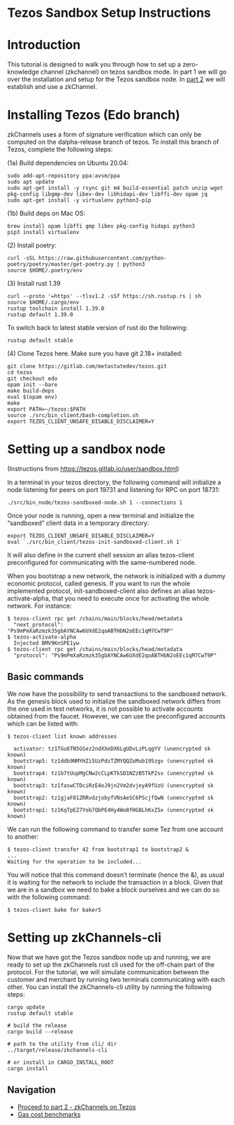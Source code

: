 # Tezos Sandbox Setup Instructions

# Introduction

This tutorial is designed to walk you through how to set up a zero-knowledge channel (zkchannel) on tezos sandbox mode. In part 1 we will go over the installation and setup for the Tezos sandbox node. In [part 2](tutorial_pt2_zkchannels.md) we will establish and use a zkChannel.

# Installing Tezos (Edo branch)

zkChannels uses a form of signature verification which can only be computed on the dalpha-release branch of tezos. To install this branch of Tezos, complete the following steps:

(1a) Build dependencies on Ubuntu 20.04:
	
    sudo add-apt-repository ppa:avsm/ppa
    sudo apt update
    sudo apt-get install -y rsync git m4 build-essential patch unzip wget pkg-config libgmp-dev libev-dev libhidapi-dev libffi-dev opam jq
    sudo apt-get install -y virtualenv python3-pip 
    
(1b) Build deps on Mac OS:

    brew install opam libffi gmp libev pkg-config hidapi python3
    pip3 install virtualenv

(2) Install poetry:
	
    curl -sSL https://raw.githubusercontent.com/python-poetry/poetry/master/get-poetry.py | python3
    source $HOME/.poetry/env

(3) Install rust 1.39
	
    curl --proto '=https' --tlsv1.2 -sSf https://sh.rustup.rs | sh
    source $HOME/.cargo/env
    rustup toolchain install 1.39.0
    rustup default 1.39.0

To switch back to latest stable version of rust do the following:

    rustup default stable
	
(4) Clone Tezos here. Make sure you have git 2.18+ installed:
    
    git clone https://gitlab.com/metastatedev/tezos.git
    cd tezos
    git checkout edo
    opam init --bare
    make build-deps
    eval $(opam env)
    make
    export PATH=~/tezos:$PATH
    source ./src/bin_client/bash-completion.sh
    export TEZOS_CLIENT_UNSAFE_DISABLE_DISCLAIMER=Y

# Setting up a sandbox node

(Instructions from https://tezos.gitlab.io/user/sandbox.html)

In a terminal in your tezos directory, the following command will initialize a node listening for peers on port 19731 and listening for RPC on port 18731:
```
./src/bin_node/tezos-sandboxed-node.sh 1 --connections 1
```

Once your node is running, open a new terminal and initialize the “sandboxed” client data in a temporary directory:

```
export TEZOS_CLIENT_UNSAFE_DISABLE_DISCLAIMER=Y
eval `./src/bin_client/tezos-init-sandboxed-client.sh 1`
```

It will also define in the current shell session an alias tezos-client preconfigured for communicating with the same-numbered node.

When you bootstrap a new network, the network is initialized with a dummy economic protocol, called genesis. If you want to run the whole implemented protocol, init-sandboxed-client also defines an alias tezos-activate-alpha, that you need to execute once for activating the whole network. For instance:

```
$ tezos-client rpc get /chains/main/blocks/head/metadata
  "next_protocol": "Ps9mPmXaRzmzk35gbAYNCAw6UXdE2qoABTHbN2oEEc1qM7CwT9P"
$ tezos-activate-alpha
  Injected BMV9KnSPE1yw
$ tezos-client rpc get /chains/main/blocks/head/metadata
  "protocol": "Ps9mPmXaRzmzk35gbAYNCAw6UXdE2qoABTHbN2oEEc1qM7CwT9P"
```

## Basic commands
We now have the possibility to send transactions to the sandboxed network. As the genesis block used to initialize the sandboxed network differs from the one used in test networks, it is not possible to activate accounts obtained from the faucet. However, we can use the preconfigured accounts which can be listed with:

```
$ tezos-client list known addresses

  activator: tz1TGu6TN5GSez2ndXXeDX6LgUDvLzPLqgYV (unencrypted sk known)
  bootstrap5: tz1ddb9NMYHZi5UzPdzTZMYQQZoMub195zgv (unencrypted sk known)
  bootstrap4: tz1b7tUupMgCNw2cCLpKTkSD1NZzB5TkP2sv (unencrypted sk known)
  bootstrap3: tz1faswCTDciRzE4oJ9jn2Vm2dvjeyA9fUzU (unencrypted sk known)
  bootstrap2: tz1gjaF81ZRRvdzjobyfVNsAeSC6PScjfQwN (unencrypted sk known)
  bootstrap1: tz1KqTpEZ7Yob7QbPE4Hy4Wo8fHG8LhKxZSx (unencrypted sk known)
```

We can run the following command to transfer some Tez from one account to another:


```
$ tezos-client transfer 42 from bootstrap1 to bootstrap2 &
...
Waiting for the operation to be included...
```

You will notice that this command doesn’t terminate (hence the &), as usual it is waiting for the network to include the transaction in a block. Given that we are in a sandbox we need to bake a block ourselves and we can do so with the following command:

```
$ tezos-client bake for baker5
```

# Setting up zkChannels-cli 
Now that we have got the Tezos sandbox node up and running, we are ready to set up the zkChannels rust cli used for the off-chain part of the protocol. For the tutorial, we will simulate communication between the customer and merchant by running two terminals communicating with each other. You can install the zkChannels-cli utility by running the following steps:
```
cargo update
rustup default stable

# build the release
cargo build --release

# path to the utility from cli/ dir
../target/release/zkchannels-cli

# or install in CARGO_INSTALL_ROOT
cargo install 
```

## Navigation
- [Proceed to part 2 - zkChannels on Tezos](tutorial_pt2_zkchannels.md)
- [Gas cost benchmarks](gas_cost_benchmarks.md)